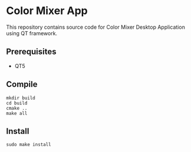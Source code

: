 # Color Mixer App
This repository contains source code for Color Mixer Desktop Application using QT framework.

## Prerequisites
- QT5

## Compile 
```
mkdir build
cd build
cmake ..
make all
```

## Install 
```
sudo make install
```